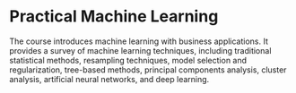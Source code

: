 # Practical Machine Learning

The course introduces machine learning with business applications. It provides a survey of
machine learning techniques, including traditional statistical methods, resampling techniques,
model selection and regularization, tree-based methods, principal components analysis, cluster
analysis, artificial neural networks, and deep learning.
